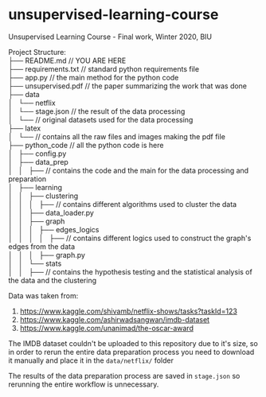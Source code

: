 # unsupervised-learning-course
Unsupervised Learning Course - Final work, Winter 2020, BIU

Project Structure: <br>
├── README.md // YOU ARE HERE <br>
├── requirements.txt // standard python requirements file <br>
├── app.py // the main method for the python code <br>
├── unsupervised.pdf // the paper summarizing the work that was done <br>
├── data <br>
│   └── netflix <br>
│   <tab>    └── stage.json // the result of the data processing <br>
│   <tab>   └── // original datasets used for the data processing <br>
├── latex <br>
│   └── // contains all the raw files and images making the pdf file <br>
├── python_code // all the python code is here <br>
│   ├── config.py <br>
│   ├── data_prep <br>
│   │   ├── // contains the code and the main for the data processing and preparation <br>
│   ├── learning <br>
│   │   ├── clustering <br>
│   │   │   ├── // contains different algorithms used to cluster the data <br>
│   │   ├── data_loader.py <br>
│   │   ├── graph <br>
│   │   │   ├── edges_logics <br>
│   │   │   │   ├── // contains different logics used to construct the graph's edges from the data <br>
│   │   │   ├── graph.py <br>
│   │   └── stats <br>
│   │       ├── // contains the hypothesis testing and the statistical analysis of the data and the clustering <br>


Data was taken from:
1. https://www.kaggle.com/shivamb/netflix-shows/tasks?taskId=123
2. https://www.kaggle.com/ashirwadsangwan/imdb-dataset
3. https://www.kaggle.com/unanimad/the-oscar-award

The IMDB dataset couldn't be uploaded to this repository due to it's size,
so in order to rerun the entire data preparation process you need to download it manually
and place it in the `data/netflix/` folder

The results of the data preparation process are saved in `stage.json` so rerunning the entire workflow is unnecessary.